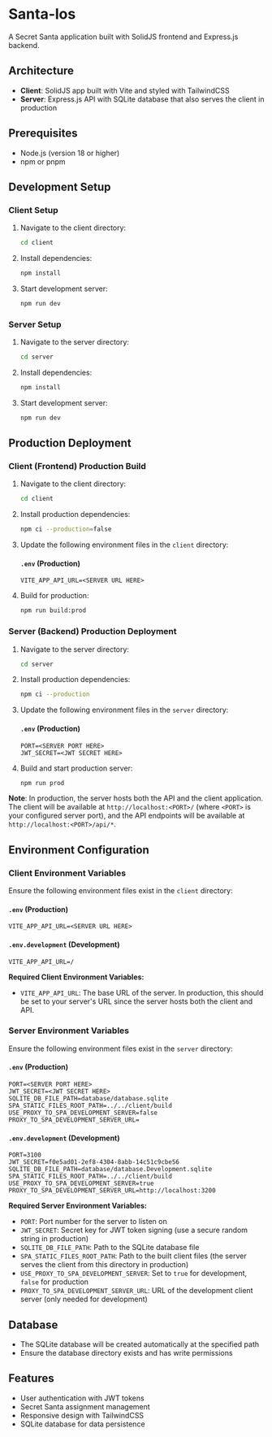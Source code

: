 # Santa-los

A Secret Santa application built with SolidJS frontend and Express.js backend.

## Architecture

- **Client**: SolidJS app built with Vite and styled with TailwindCSS
- **Server**: Express.js API with SQLite database that also serves the client in production

## Prerequisites

- Node.js (version 18 or higher)
- npm or pnpm

## Development Setup

### Client Setup

1. Navigate to the client directory:

   ```bash
   cd client
   ```

2. Install dependencies:

   ```bash
   npm install
   ```

3. Start development server:
   ```bash
   npm run dev
   ```

### Server Setup

1. Navigate to the server directory:

   ```bash
   cd server
   ```

2. Install dependencies:

   ```bash
   npm install
   ```

3. Start development server:
   ```bash
   npm run dev
   ```

## Production Deployment

### Client (Frontend) Production Build

1. Navigate to the client directory:

   ```bash
   cd client
   ```

2. Install production dependencies:

   ```bash
   npm ci --production=false
   ```

3. Update the following environment files in the `client` directory:

   #### `.env` (Production)

   ```properties
   VITE_APP_API_URL=<SERVER URL HERE>
   ```

4. Build for production:
   ```bash
   npm run build:prod
   ```

### Server (Backend) Production Deployment

1. Navigate to the server directory:

   ```bash
   cd server
   ```

2. Install production dependencies:

   ```bash
   npm ci --production
   ```

3. Update the following environment files in the `server` directory:

   #### `.env` (Production)

   ```properties
   PORT=<SERVER PORT HERE>
   JWT_SECRET=<JWT SECRET HERE>
   ```

4. Build and start production server:
   ```bash
   npm run prod
   ```

**Note**: In production, the server hosts both the API and the client application. The client will be available at `http://localhost:<PORT>/` (where `<PORT>` is your configured server port), and the API endpoints will be available at `http://localhost:<PORT>/api/*`.

## Environment Configuration

### Client Environment Variables

Ensure the following environment files exist in the `client` directory:

#### `.env` (Production)

```properties
VITE_APP_API_URL=<SERVER URL HERE>
```

#### `.env.development` (Development)

```properties
VITE_APP_API_URL=/
```

**Required Client Environment Variables:**

- `VITE_APP_API_URL`: The base URL of the server. In production, this should be set to your server's URL since the server hosts both the client and API.

### Server Environment Variables

Ensure the following environment files exist in the `server` directory:

#### `.env` (Production)

```properties
PORT=<SERVER PORT HERE>
JWT_SECRET=<JWT SECRET HERE>
SQLITE_DB_FILE_PATH=database/database.sqlite
SPA_STATIC_FILES_ROOT_PATH=../../client/build
USE_PROXY_TO_SPA_DEVELOPMENT_SERVER=false
PROXY_TO_SPA_DEVELOPMENT_SERVER_URL=
```

#### `.env.development` (Development)

```properties
PORT=3100
JWT_SECRET=f0e5ad01-2ef8-4304-8abb-14c51c9cbe56
SQLITE_DB_FILE_PATH=database/database.Development.sqlite
SPA_STATIC_FILES_ROOT_PATH=../../client/build
USE_PROXY_TO_SPA_DEVELOPMENT_SERVER=true
PROXY_TO_SPA_DEVELOPMENT_SERVER_URL=http://localhost:3200
```

**Required Server Environment Variables:**

- `PORT`: Port number for the server to listen on
- `JWT_SECRET`: Secret key for JWT token signing (use a secure random string in production)
- `SQLITE_DB_FILE_PATH`: Path to the SQLite database file
- `SPA_STATIC_FILES_ROOT_PATH`: Path to the built client files (the server serves the client from this directory in production)
- `USE_PROXY_TO_SPA_DEVELOPMENT_SERVER`: Set to `true` for development, `false` for production
- `PROXY_TO_SPA_DEVELOPMENT_SERVER_URL`: URL of the development client server (only needed for development)

## Database

- The SQLite database will be created automatically at the specified path
- Ensure the database directory exists and has write permissions

## Features

- User authentication with JWT tokens
- Secret Santa assignment management
- Responsive design with TailwindCSS
- SQLite database for data persistence
